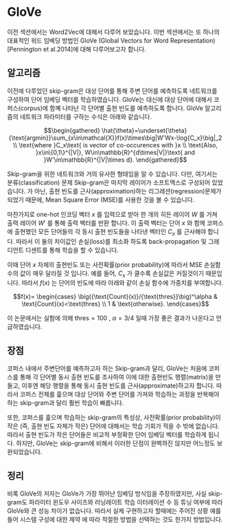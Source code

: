 # GloVe

이전 섹션에서는 Word2Vec에 대해서 다루어 보았습니다. 이번 섹션에서는 또 하나의 대표적인 워드 임베딩 방법인 GloVe (Global Vectors for Word Representation) [Pennington et al.2014]에 대해 다루어보고자 합니다.

## 알고리즘

이전에 다루었던 skip-gram은 대상 단어를 통해 주변 단어를 예측하도록 네트워크를 구성하여 단어 임베딩 벡터를 학습하였습니다. GloVe는 대신에 대상 단어에 대해서 코퍼스(corpus)에 함꼐 나타난 각 단어별 출현 빈도를 예측하도록 합니다. GloVe 알고리즘의 네트워크 파라미터를 구하는 수식은 아래와 같습니다.

$$\begin{gathered}
\hat{\theta}=\underset{\theta}{\text{argmin}}\sum_{x\in\mathcal{X}}f(x)\times\big|W'Wx-\log{C_x}\big|_2 \\
\text{where }C_x\text{ is vector of co-occurences with }x \\
\text{Also, }x\in\{0,1\}^{|V|}, W\in\mathbb{R}^{d\times|V|}\text{ and }W'\in\mathbb{R}^{|V|\times d}.
\end{gathered}$$

Skip-gram을 위한 네트워크와 거의 유사한 형태임을 알 수 있습니다. 다만, 여기서는 분류(classification) 문제 <comment> Skip-gram은 마지막 레이어가 소프트맥스로 구성되어 있었습니다. </comment>가 아닌, 출현 빈도를 근사(approximation)하는 리그레션(regression)문제가 되었기 때문에, Mean Square Error (MSE)를 사용한 것을 볼 수 있습니다.

마찬가지로 one-hot 인코딩 벡터 $x$ 를 입력으로 받아 한 개의 히든 레이어 $W$ 를 거쳐 출력 레이어 $W'$ 를 통해 출력 벡터를 반환 합니다. 이 출력 벡터는 단어 $x$ 와 함께 코퍼스에 출현했던 모든 단어들의 각 동시 출현 빈도들을 나타낸 벡터인 $C_x$ 를 근사해야 합니다. 따라서 이 둘의 차이값인 손실(loss)를 최소화 하도록 back-propagation 및 그래디언트 디센트를 통해 학습을 할 수 있습니다.

이때 단어 $x$ 자체의 출현빈도 또는 사전확률(prior probability)에 따라서 MSE 손실함수의 값이 매우 달라질 것 입니다. 예를 들어, $C_x$ 가 클수록 손실값은 커질것이기 때문입니다. 따라서 $f(x)​$ 는 단어의 빈도에 따라 아래와 같이 손실 함수에 가중치를 부여합니다.

$$f(x)=
\begin{cases}
\big({\text{Count}(x)}/{\text{thres}}\big)^\alpha & \text{Count}(x)<\text{thres} \\
1 & \text{otherwise}.
\end{cases}$$

이 논문에서는 실험에 의해 $\text{thres}=100$ , $\alpha=3/4$ 일때 가장 좋은 결과가 나온다고 언급하였습니다.

## 장점

코퍼스 내에서 주변단어를 예측하고자 하는 Skip-gram과 달리, GloVe는 처음에 코퍼스를 통해 각 단어별 동시 출현 빈도를 조사하여 이에 대한 출현빈도 행렬(matrix)을 만들고, 이후엔 해당 행렬을 통해 동시 출현 빈도를 근사(approximate)하고자 합니다. 따라서 코퍼스 전체를 흝으며 대상 단어와 주변 단어를 가져와 학습하는 과정을 반복해야 하는 skip-gram과 달리 훨씬 학습이 빠릅니다.

또한, 코퍼스를 흝으며 학습하는 skip-gram의 특성상, 사전확률(prior probability)이 작은 (즉, 출현 빈도 자체가 작은) 단어에 대해서는 학습 기회가 적을 수 밖에 없습니다. 따라서 출현 빈도가 작은 단어들은 비교적 부정확한 단어 임베딩 벡터를 학습하게 됩니다. 하지만, GloVe는 skip-gram에 비해서 이러한 단점이 완벽하진 않지만 어느정도 보완되었습니다.

## 정리

비록 GloVe의 저자는 GloVe가 가장 뛰어난 임베딩 방식임을 주장하였지만, 사실 skip-gram도 파라미터 <comment> 윈도우 사이즈와 러닝레이트 학습 이터레이션 수 등 </comment> 튜닝 여부에 따라 GloVe와 큰 성능 차이가 없습니다. 따라서 실제 구현하고자 할때에는 주어진 상황<comment> 예를 들어 시스템 구성에 대한 제약 </comment>에 따라 적절한 방법을 선택하는 것도 한가지 방법입니다.
